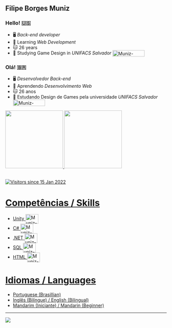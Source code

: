  ## Filipe Borges Muniz

### Hello! 🇺🇸

- 🖥️ *Back-end developer*
- 📝 Learning *Web Development*
- 🐱 26 years
- 👾 Studying Game Design in *UNIFACS Salvador* <a href="https://www.unifacs.br/" target="_blank"><img align="center" alt="Muniz-Unifacs" height="20" width="100" src="https://www.unifacs.br/wp-content/uploads/2022/05/logo-unifacs-largo.svg">
  </a> 

### Olá! 🇧🇷

- 🖥️ *Desenvolvedor Back-end*
- 📝 Aprendendo *Desenvolvimento Web*
- 🐱 26 anos
- 👾 Estudando Design de Games pela universidade *UNIFACS Salvador*  <a href="https://www.unifacs.br/" target="_blank"><img align="center" alt="Muniz-Unifacs" height="20" width="100" src="https://www.unifacs.br/wp-content/uploads/2022/05/logo-unifacs-largo.svg">

<div>
  <a href="https://github.com/FMuniz312">
  <img height="180em" src="https://github-readme-stats.vercel.app/api?username=FMuniz312&show_icons=true&theme=tokyonight&include_all_commits=true&count_private=true"/>  
  <img height="180em" src="https://github-readme-stats.vercel.app/api/top-langs/?username=FMuniz312&layout=compact&langs_count=7&theme=dracula"/>
</div>
  
 <div>
  <!--<img align="center" src="https://github-readme-stats.vercel.app/api/top-langs/?username=FMuniz312&layout=compact&hide=html&theme=dark" alt="FMuniz312">-->
 </div>

 <br/>
  
![Visitors since 15 Jan 2022](http://estruyf-github.azurewebsites.net/api/VisitorHit?user=FMuniz312&repo=FMuniz312&countColor=%237B1E7A)
  
 # Competências / Skills
- Unity <img align="center" alt="Muniz-Unity" height="30" width="40" src="https://cdn.jsdelivr.net/gh/devicons/devicon/icons/unity/unity-original.svg">
- C#  <img align="center" alt="Muniz-Csharp" height="30" width="40" src="https://cdn.jsdelivr.net/gh/devicons/devicon/icons/csharp/csharp-original.svg">
- .NET <img align="center" alt="Muniz-dotnet" height="30" width="40" src="https://cdn.jsdelivr.net/gh/devicons/devicon/icons/dot-net/dot-net-original.svg">
- SQL <img align="center" alt="Muniz-sql" height="30" width="40" src="https://cdn.jsdelivr.net/gh/devicons/devicon/icons/mysql/mysql-original.svg">
- HTML <img align="center" alt="Muniz-html" height="30" width="40" src="https://cdn.jsdelivr.net/gh/devicons/devicon/icons/html5/html5-original-wordmark.svg">
 
 
 # Idiomas / Languages
- Portuguese (Brasillian)
- Inglês (Bilíngue) / English (Bilingual)
- Mandarim (Iniciante) / Mandarin (Beginner)
  
 <hr>  
<div>
  <a href="https://www.https://www.linkedin.com/in/filipe-borges-muniz-97917520a/" target="_blank"><img src="https://img.shields.io/badge/-LinkedIn-%230077B5?style=for-the-badge&logo=linkedin&logoColor=white" target="_blank">
  </a> 
</div
